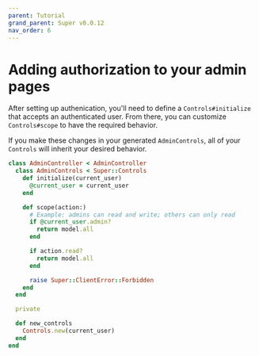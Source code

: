 ```yaml
---
parent: Tutorial
grand_parent: Super v0.0.12
nav_order: 6
---
```

# Adding authorization to your admin pages

After setting up authenication, you'll need to define a `Controls#initialize`
that accepts an authenticated user. From there, you can customize
`Controls#scope` to have the required behavior.

If you make these changes in your generated `AdminControls`, all of your
`Controls` will inherit your desired behavior.

```ruby
class AdminController < AdminController
  class AdminControls < Super::Controls
    def initialize(current_user)
      @current_user = current_user
    end

    def scope(action:)
      # Example: admins can read and write; others can only read
      if @current_user.admin?
        return model.all
      end

      if action.read?
        return model.all
      end

      raise Super::ClientError::Forbidden
    end
  end

  private

  def new_controls
    Controls.new(current_user)
  end
end
```

